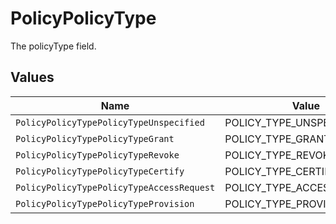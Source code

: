 # PolicyPolicyType

The policyType field.


## Values

| Name                                      | Value                                     |
| ----------------------------------------- | ----------------------------------------- |
| `PolicyPolicyTypePolicyTypeUnspecified`   | POLICY_TYPE_UNSPECIFIED                   |
| `PolicyPolicyTypePolicyTypeGrant`         | POLICY_TYPE_GRANT                         |
| `PolicyPolicyTypePolicyTypeRevoke`        | POLICY_TYPE_REVOKE                        |
| `PolicyPolicyTypePolicyTypeCertify`       | POLICY_TYPE_CERTIFY                       |
| `PolicyPolicyTypePolicyTypeAccessRequest` | POLICY_TYPE_ACCESS_REQUEST                |
| `PolicyPolicyTypePolicyTypeProvision`     | POLICY_TYPE_PROVISION                     |